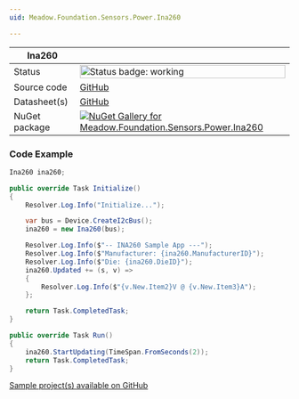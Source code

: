 ```yaml
---
uid: Meadow.Foundation.Sensors.Power.Ina260

---
```


| Ina260 | |
|--------|--------|
| Status | <img src="https://img.shields.io/badge/Working-brightgreen" style="width: auto; height: -webkit-fill-available;" alt="Status badge: working" /> |
| Source code | [GitHub](https://github.com/WildernessLabs/Meadow.Foundation/tree/main/Source/Meadow.Foundation.Peripherals/Sensors.Power.Ina260) |
| Datasheet(s) | [GitHub](https://github.com/WildernessLabs/Meadow.Foundation/tree/main/Source/Meadow.Foundation.Peripherals/Sensors.Power.Ina260/Datasheet) |
| NuGet package | <a href="https://www.nuget.org/packages/Meadow.Foundation.Sensors.Power.Ina260/" target="_blank"><img src="https://img.shields.io/nuget/v/Meadow.Foundation.Sensors.Power.Ina260.svg?label=Meadow.Foundation.Sensors.Power.Ina260" alt="NuGet Gallery for Meadow.Foundation.Sensors.Power.Ina260" /></a> |

### Code Example

```csharp
Ina260 ina260;

public override Task Initialize()
{
    Resolver.Log.Info("Initialize...");

    var bus = Device.CreateI2cBus();
    ina260 = new Ina260(bus);

    Resolver.Log.Info($"-- INA260 Sample App ---");
    Resolver.Log.Info($"Manufacturer: {ina260.ManufacturerID}");
    Resolver.Log.Info($"Die: {ina260.DieID}");
    ina260.Updated += (s, v) =>
    {
        Resolver.Log.Info($"{v.New.Item2}V @ {v.New.Item3}A");
    };

    return Task.CompletedTask;
}

public override Task Run()
{
    ina260.StartUpdating(TimeSpan.FromSeconds(2));
    return Task.CompletedTask;
}

```

[Sample project(s) available on GitHub](https://github.com/WildernessLabs/Meadow.Foundation/tree/main/Source/Meadow.Foundation.Peripherals/Sensors.Power.Ina260/Samples/Ina260_Sample)

